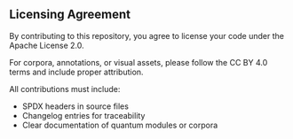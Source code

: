 ## Licensing Agreement

By contributing to this repository, you agree to license your code under the Apache License 2.0.

For corpora, annotations, or visual assets, please follow the CC BY 4.0 terms and include proper attribution.

All contributions must include:
- SPDX headers in source files
- Changelog entries for traceability
- Clear documentation of quantum modules or corpora
